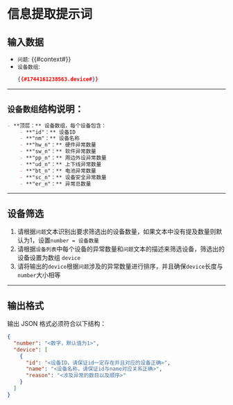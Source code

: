 # 信息提取提示词

## 输入数据
- `问题`: {{#context#}}
- `设备数组`:
    ```json
    {{#1744161238563.device#}}
    ```

---

## `设备数组`结构说明：
```markdown
- **顶层：** 设备数组，每个设备包含：
    - **"id"：** 设备ID
    - **"nm"：** 设备名称
    - **"hw_n"：** 硬件异常数量
    - **"sw_n"：** 软件异常数量
    - **"pp_n"：** 周边外设异常数量
    - **"ud_n"：** 上下线异常数量
    - **"bt_n"：** 电池异常数量
    - **"sc_n"：** 设备安全异常数量
    - **"er_n"：** 异常总数量
```

---

## 设备筛选
1. 请根据`问题`文本识别出要求筛选出的设备数量，如果文本中没有提及数量则默认为1，设置`number = 设备数量`
2. 请根据`设备列表`中每个设备的异常数量和`问题`文本的描述来筛选设备，筛选出的设备设置为数组 `device`
3. 请将输出的`device`根据`问题`涉及的异常数量进行排序，并且确保`device`长度与`number`大小相等

---

## 输出格式
输出 JSON 格式必须符合以下结构：
```json
{
  "number": "<数字，默认值为1>",
  "device": [
    {
      "id": "<设备ID，请保证id一定存在并且对应的设备正确>",
      "name": "<设备名称，请保证id与name对应关系正确>",
      "reason": "<涉及异常的数目以及顺序>"
    }
  ]
}
```
